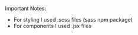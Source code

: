 Important Notes:

- For styling I used .scss files (sass npm package)
- For components I used .jsx files
